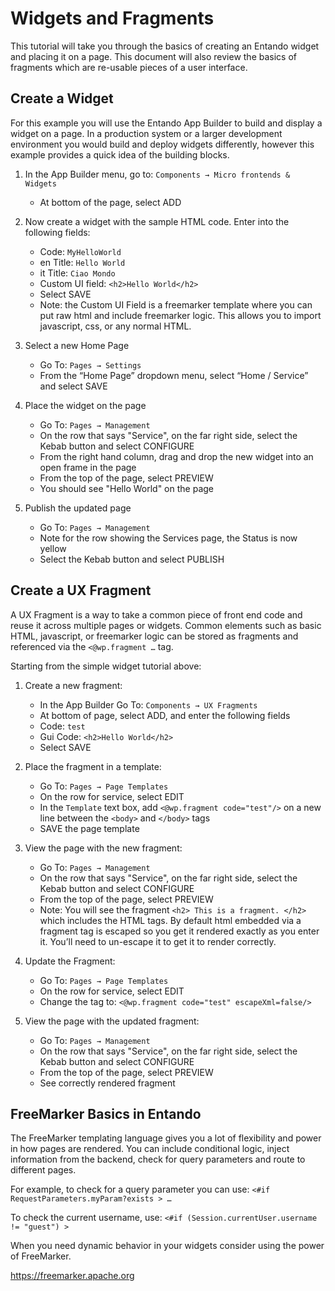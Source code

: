 # Widgets and Fragments

This tutorial will take you through the basics of creating an Entando
widget and placing it on a page. This document will also review the
basics of fragments which are re-usable pieces of a user interface.

## Create a Widget

For this example you will use the Entando App Builder to build and
display a widget on a page. In a production system or a larger
development environment you would build and deploy widgets differently,
however this example provides a quick idea of the building blocks.

1. In the App Builder menu, go to: `Components → Micro frontends & Widgets`
    -   At bottom of the page, select ADD 
    
2. Now create a widget with the sample HTML code.  Enter into the following fields: 
    -   Code: `MyHelloWorld`
    -   en Title: `Hello World`
    -   it Title: `Ciao Mondo`
    -   Custom UI field: `<h2>Hello World</h2>`
    -   Select SAVE
    -   Note: the Custom UI Field is a freemarker template where you can put raw html and include freemarker logic. This allows you to import javascript, css, or any normal HTML.
    
3. Select a new Home Page
    -   Go To: `Pages → Settings`
    -   From the “Home Page” dropdown menu, select “Home / Service” and select SAVE
    
4. Place the widget on the page
    -   Go To: `Pages → Management`
    -   On the row that says "Service", on the far right side, select the Kebab button and select CONFIGURE
    -   From the right hand column, drag and drop the new widget into an open frame in the page
    -   From the top of the page, select PREVIEW 
    -   You should see "Hello World" on the page
    
5. Publish the updated page
    -   Go To: `Pages → Management`
    -   Note for the row showing the Services page, the Status is now yellow
    -   Select the Kebab button and select PUBLISH


## Create a UX Fragment

A UX Fragment is a way to take a common piece of front end code and reuse
it across multiple pages or widgets. Common elements such as basic HTML,
javascript, or freemarker logic can be stored as fragments and
referenced via the `<@wp.fragment …` tag.

Starting from the simple widget tutorial above:
1. Create a new fragment:
    -   In the App Builder Go To: `Components → UX Fragments`
    -   At bottom of page, select ADD, and enter the following fields
    -   Code: `test`
    -   Gui Code: `<h2>Hello World</h2>`
    -   Select SAVE
        
2. Place the fragment in a template:
    -   Go To: `Pages → Page Templates`
    -   On the row for service, select EDIT
    -   In the `Template` text box, add  `<@wp.fragment code="test"/>` on a new line between the `<body>` and  `</body>` tags
    -   SAVE the page template
    
3. View the page with the new fragment:
    -   Go To: `Pages → Management`
    -   On the row that says "Service", on the far right side, select the Kebab button and select CONFIGURE
    -   From the top of the page, select PREVIEW 
    -   Note: You will see the fragment `<h2> This is a fragment. </h2>` which includes the HTML tags. By default html embedded via a fragment tag is escaped so you get it rendered exactly as you enter it. You’ll need to un-escape it to get it to render correctly.

4. Update the Fragment:
    -   Go To: `Pages → Page Templates`
    -   On the row for service, select EDIT
    -   Change the tag to: `<@wp.fragment code="test" escapeXml=false/>`
    
5. View the page with the updated fragment:
    -   Go To: `Pages → Management`
    -   On the row that says "Service", on the far right side, select the Kebab button and select CONFIGURE
    -   From the top of the page, select PREVIEW 
    -   See correctly rendered fragment


## FreeMarker Basics in Entando

The FreeMarker templating language gives you a lot of flexibility and
power in how pages are rendered. You can include conditional logic,
inject information from the backend, check for query parameters and
route to different pages.

For example, to check for a query parameter you can use:
`<#if RequestParameters.myParam?exists > …`

To check the current username, use:
`<#if (Session.currentUser.username != "guest") >`

When you need dynamic behavior in your widgets consider using the power
of FreeMarker.

<https://freemarker.apache.org>
